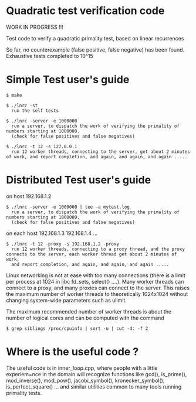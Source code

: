 # Quadratic test verification code

WORK IN PROGRESS !!!

Test code to verify a quadratic primality test, based on linear recurrences

So far, no counterexample (false positive, false negative) has been found. Exhaustive tests completed to 10^15

# Simple Test user's guide

```
$ make

$ ./lnrc -st
  run the self tests 

$ ./lnrc -server -e 1000000
  run a server, to dispatch the work of verifying the primality of numbers starting at 1000000.
  (check for false positives and false negatives)

$ ./lnrc -t 12 -s 127.0.0.1
  run 12 worker threads, connecting to the server, get about 2 minutes of work, and report completion, and again, and again, and again .....

```

# Distributed Test user's guide

on host 192.168.1.2

```
$ ./lnrc -server -e 1000000 | tee -a mytest.log
  run a server, to dispatch the work of verifying the primality of numbers starting at 1000000.
  (check for false positives and false negatives)
```

on each host 192.168.1.3 192.168.1.4 ...

```
$ ./lnrc -t 12 -proxy -s 192.168.1.2 -proxy
  run 12 worker threads, connecting to a proxy thread, and the proxy connects to the server, each worker thread get about 2 minutes of work, 
  and report completion, and again, and again, and again .....
```

Linux networking is not at ease with too many connections (there is a limit per process at 1024 in libc fd_sets, select() ....). 
Many worker threads can connect to a proxy, and many proxies can connect to the server. This raises the maximum number of
worker threads to theoretically 1024x1024 without changing system-wide parameters such as ulimit.


The maximum recommended number of worker threads is about the number of logical cores and can be computed with the command
```
$ grep siblings /proc/cpuinfo | sort -u | cut -d: -f 2 
```

# Where is the useful code ?

The useful code is in inner_loop.cpp, where people with a little experiem=nce in the domain will recognize functions 
like gcd(), is_prime(), mod_inverse(), mod_pow(), jacobi_symbol(), kronecker_symbol(), 
is_perfect_square() ... and similar utilities common to many tools running primality tests.




